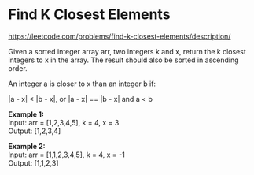 # Find K Closest Elements
https://leetcode.com/problems/find-k-closest-elements/description/

Given a sorted integer array arr, two integers k and x, return the k closest integers to x in the array. The result should also be sorted in ascending order.

An integer a is closer to x than an integer b if:

|a - x| < |b - x|, or
|a - x| == |b - x| and a < b
 
<b>Example 1:</b>\
Input: arr = [1,2,3,4,5], k = 4, x = 3\
Output: [1,2,3,4]

<b>Example 2:</b>\
Input: arr = [1,1,2,3,4,5], k = 4, x = -1\
Output: [1,1,2,3]